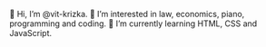 👋 Hi, I’m @vit-krizka.
👀 I’m interested in law, economics, piano, programming and coding.
🌱 I’m currently learning HTML, CSS and JavaScript.

<!---
vit-krizka/vit-krizka is a ✨ special ✨ repository because its `README.md` (this file) appears on your GitHub profile.
You can click the Preview link to take a look at your changes.
--->
